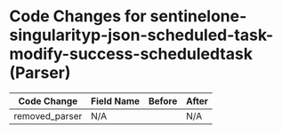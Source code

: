# Code Changes for sentinelone-singularityp-json-scheduled-task-modify-success-scheduledtask (Parser)

| Code Change | Field Name | Before | After |
|-------------|------------|--------|-------|
| removed_parser | N/A |  | N/A |